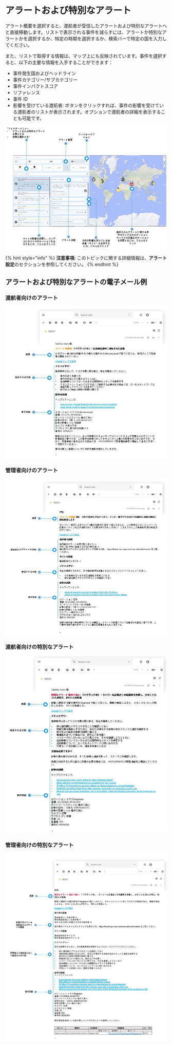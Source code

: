 # アラートおよび特別なアラート

アラート概要を選択すると、渡航者が受信したアラートおよび特別なアラートへと直接移動します。リストで表示される事件を減らすには、アラートか特別なアラートかを選択するか、特定の時期を選択するか、検索バーで特定の国を入力してください。

また、リストで取得する情報は、マップ上にも反映されています。事件を選択すると、以下の主要な情報を入手することができます：

* 事件発生国およびヘッドライン
* 事件カテゴリー/サブカテゴリー
* 事件インパクトスコア
* リファレンス 
* 事件 ID 
* 影響を受けている渡航者: ボタンをクリックすれば、事件の影響を受けている渡航者のリストが表示されます。オプションで渡航者の詳細を表示することも可能です。

![](../../.gitbook/assets/tm_img04%20%284%29.jpg)

{% hint style="info" %}
**注意事項:** このトピックに関する詳細情報は、**アラート設定**のセクションを参照してください。
{% endhint %}

## アラートおよび特別なアラートの電子メール例

### 渡航者向けのアラート

![](../../.gitbook/assets/alert-reisender.jpg)

### 管理者向けのアラート

![](../../.gitbook/assets/alert-manager.jpg)

### 渡航者向けの特別なアラート

![](../../.gitbook/assets/special-alert-reisender.jpg)

### 管理者向けの特別なアラート

![](../../.gitbook/assets/special-alert-manager.jpg)

